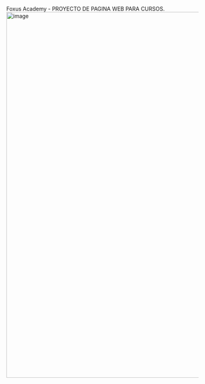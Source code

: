 Foxus Academy -  PROYECTO DE PAGINA WEB PARA CURSOS.
<img width="1914" height="960" alt="image" src="https://github.com/user-attachments/assets/3fff2ad6-deaf-4aa7-8da8-10614a2ae886" />
